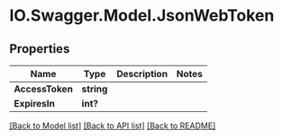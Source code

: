 # IO.Swagger.Model.JsonWebToken
## Properties

Name | Type | Description | Notes
------------ | ------------- | ------------- | -------------
**AccessToken** | **string** |  | 
**ExpiresIn** | **int?** |  | 

[[Back to Model list]](../README.md#documentation-for-models) [[Back to API list]](../README.md#documentation-for-api-endpoints) [[Back to README]](../README.md)

